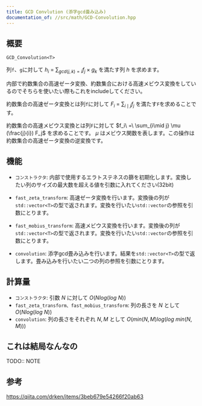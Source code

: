 ```yaml
---
title: GCD Convlution (添字gcd畳み込み)
documentation_of: //src/math/GCD-Convolution.hpp
---
```


## 概要
```
GCD_Convolution<T>
```

列`f`、`g`に対して $\displaystyle h_i\ =\ \sum_{gcd(j, k)=i} f_j\times g_k$ を満たす列 $h$ を求めます。

内部で約数集合の高速ゼータ変換、約数集合における高速メビウス変換をしているのでそちらを使いたい際もこれをincludeしてください。

約数集合の高速ゼータ変換とは列`f`に対して $\displaystyle F_i\ =\ \sum_{i\mid j} f_j$ を満たす`F`を求めることです。

約数集合の高速メビウス変換とは列`F`に対して $f_i\ =\ \sum_{i\mid j} \mu (\frac{j}{i}) F_j$ を求めることです。 $\mu$ はメビウス関数を表します。この操作は約数集合の高速ゼータ変換の逆変換です。


## 機能

- `コンストラクタ`: 内部で使用するエラトステネスの篩を初期化します。変換したい列のサイズの最大数を超える値を引数に入れてください(32bit)

- `fast_zeta_transform`: 高速ゼータ変換を行います。変換後の列が`std::vector<T>`の型で返されます。変換を行いたい`std::vector`の参照を引数にとります。

- `fast_mobius_transform`: 高速メビウス変換を行います。変換後の列が`std::vector<T>`の型で返されます。変換を行いたい`std::vector`の参照を引数にとります。

- `convolution`: 添字gcd畳み込みを行います。結果を`std::vector<T>`の型で返します。畳み込みを行いたい二つの列の参照を引数にとります。

## 計算量

- `コンストラクタ`: 引数 $N$ に対して $O(N log(log\ N))$
- `fast_zeta_transform、fast_mobius_transform`: 列の長さを $N$ として $O(Nlog(log\ N))$
- `convolution`: 列の長さをそれぞれ $N, M$ として $O(min(N, M) log (log\ min(N, M)))$

## これは結局なんなの
TODO:: NOTE


## 参考
https://qiita.com/drken/items/3beb679e54266f20ab63
